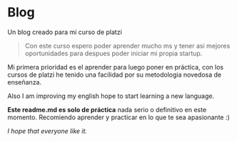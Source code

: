 # Blog
Un blog creado para mi curso de platzi

> Con este curso espero poder aprender mucho ms y tener asi mejores oportunidades  para despues poder iniciar mi propia startup.

Mi primera prioridad es el aprender para luego poner en práctica, con los cursos de platzi he tenido una facilidad por su metodologia novedosa de enseñanza. 

Also I am improving my english hope to start learning a new language.

**Este readme.md es solo de práctica** nada serio o definitivo en este momento. Recomiendo aprender y practicar en lo que te sea apasionante :) 

*I hope that everyone like it.*
